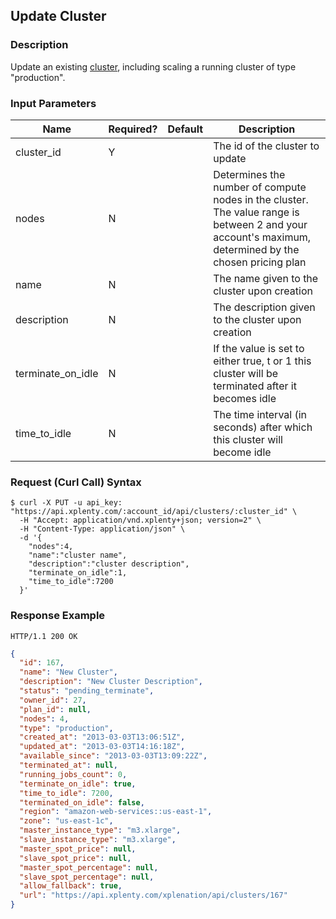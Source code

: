 ## Update Cluster

### Description
Update an existing [cluster](https://github.com/xplenty/xplenty-api-doc-v2/blob/master/resources/cluster.md), including scaling a running cluster of type "production".

### Input Parameters
|Name|Required?|    Default|Description|
|----|---------|    -------|-----------|
|cluster_id|Y| |The id of the cluster to update
|nodes|N| |Determines the number of compute nodes in the cluster. The value range is between 2 and your account's maximum, determined by the chosen pricing plan|
name|N| |The name given to the cluster upon creation
description|N| |The description given to the cluster upon creation
terminate_on_idle|N| |If the value is set to either true, t or 1 this cluster will be terminated after it becomes idle
time_to_idle|N| |The time interval (in seconds) after which this cluster will become idle

### Request (Curl Call) Syntax
```shell
$ curl -X PUT -u api_key: "https://api.xplenty.com/:account_id/api/clusters/:cluster_id" \
  -H "Accept: application/vnd.xplenty+json; version=2" \
  -H "Content-Type: application/json" \
  -d '{
    "nodes":4,
    "name":"cluster name",
    "description":"cluster description",
    "terminate_on_idle":1,
    "time_to_idle":7200
  }'
```

### Response Example
```HTTP
HTTP/1.1 200 OK
```

```json
{
  "id": 167,
  "name": "New Cluster",
  "description": "New Cluster Description",
  "status": "pending_terminate",
  "owner_id": 27,
  "plan_id": null,
  "nodes": 4,
  "type": "production",
  "created_at": "2013-03-03T13:06:51Z",
  "updated_at": "2013-03-03T14:16:18Z",
  "available_since": "2013-03-03T13:09:22Z",
  "terminated_at": null,        
  "running_jobs_count": 0,
  "terminate_on_idle": true,
  "time_to_idle": 7200,
  "terminated_on_idle": false,
  "region": "amazon-web-services::us-east-1",
  "zone": "us-east-1c",
  "master_instance_type": "m3.xlarge",
  "slave_instance_type": "m3.xlarge",
  "master_spot_price": null,
  "slave_spot_price": null,
  "master_spot_percentage": null,
  "slave_spot_percentage": null,
  "allow_fallback": true,
  "url": "https://api.xplenty.com/xplenation/api/clusters/167"
}
```
